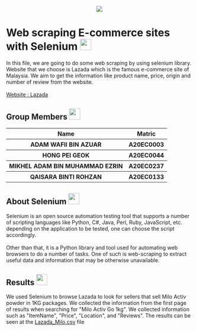 <p align="center">
  <img src="https://user-images.githubusercontent.com/120556342/213472469-8d7564ad-2111-4c7d-93f2-daab966e322e.png"/>
</p>
<h1>
  Web scraping E-commerce sites with Selenium
  <img width=30px; height=30px src='https://user-images.githubusercontent.com/120556342/213840786-a564d96a-9798-4a3a-902b-ed90f1e9cef1.png'/>

  <br>
</h1>
In this file, we are going to do some web scraping by using selenium library. Website that we choose is Lazada which is the famous e-commerce site of Malaysia. We aim to get the information like product name, price, origin and number of review from the website.<br><br>
<a href="https://www.lazada.com.my/">Website : Lazada</a><br>
<h2> Group Members <img width=30px; height=30px src="https://user-images.githubusercontent.com/120556342/215398734-609ba04a-88e5-44b5-9eaa-239ac8edd091.png"></h2>
<table>
  <tr>
    <th>Name</th>
    <th>Matric</th>
  </tr>
  <tr>
    <th>ADAM WAFII BIN AZUAR</th>
    <th>A20EC0003</th>
  </tr>
  <tr>
    <th>HONG PEI GEOK</th>
    <th>A20EC0044</th>
  </tr>
    <tr>
    <th>MIKHEL ADAM BIN MUHAMMAD EZRIN</th>
    <th>A20EC0237</th>
  </tr>
    <tr>
    <th>QAISARA BINTI ROHZAN</th>
    <th>A20EC0133</th>
  </tr>
</table>
<h2>
  About Selenium
  <img width=30px; height=30px src='https://user-images.githubusercontent.com/120556342/215529579-e4e8c35a-6143-455a-8d84-c77045a27cfe.png'>

  <br>
</h2>
Selenium is an open source automation testing tool that supports a number of scripting languages like Python, C#, Java, Perl, Ruby, JavaScript, etc. depending on the application to be tested, one can choose the script accordingly.<br><br>
Other than that, it is a Python library and tool used for automating web browsers to do a number of tasks. One of such is web-scraping to extract useful data and information that may be otherwise unavailable.

<h2>
  Results
 <img width=30px; height=30px src='https://user-images.githubusercontent.com/120556342/215530028-c7f6cdd6-d9d5-4ae3-aabe-20bdc21052ac.png'>

  <br>
</h2>

We used Selenium to browse Lazada to look for sellers that sell Milo Activ powder in 1KG packages. We collected the information from the first page of results when searching for "Milo Activ Go 1kg". We collected information such as "ItemName", "Price", "Location", and "Reviews". The results can be seen at the [Lazada_Milo.csv](https://github.com/drshahizan/python-web/blob/main/selenium/AdMiPeQa/Lazada_Milo.csv) file

